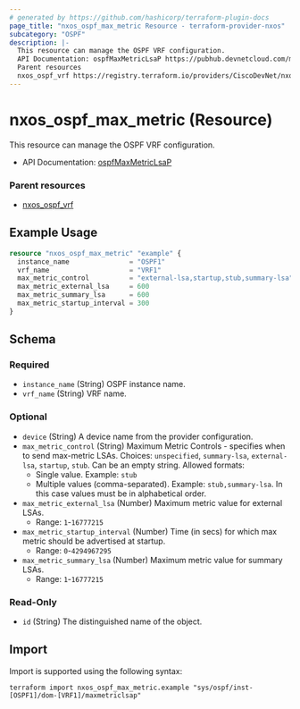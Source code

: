 ```yaml
---
# generated by https://github.com/hashicorp/terraform-plugin-docs
page_title: "nxos_ospf_max_metric Resource - terraform-provider-nxos"
subcategory: "OSPF"
description: |-
  This resource can manage the OSPF VRF configuration.
  API Documentation: ospfMaxMetricLsaP https://pubhub.devnetcloud.com/media/dme-docs-10-2-2/docs/Routing%20and%20Forwarding/ospf:maxmetriclsap/
  Parent resources
  nxos_ospf_vrf https://registry.terraform.io/providers/CiscoDevNet/nxos/latest/docs/resources/ospf_vrf
---
```


# nxos_ospf_max_metric (Resource)

This resource can manage the OSPF VRF configuration.

- API Documentation: [ospfMaxMetricLsaP](https://pubhub.devnetcloud.com/media/dme-docs-10-2-2/docs/Routing%20and%20Forwarding/ospf:maxmetriclsap/)

### Parent resources

- [nxos_ospf_vrf](https://registry.terraform.io/providers/CiscoDevNet/nxos/latest/docs/resources/ospf_vrf)

## Example Usage

```terraform
resource "nxos_ospf_max_metric" "example" {
  instance_name               = "OSPF1"
  vrf_name                    = "VRF1"
  max_metric_control          = "external-lsa,startup,stub,summary-lsa"
  max_metric_external_lsa     = 600
  max_metric_summary_lsa      = 600
  max_metric_startup_interval = 300
}
```

<!-- schema generated by tfplugindocs -->
## Schema

### Required

- `instance_name` (String) OSPF instance name.
- `vrf_name` (String) VRF name.

### Optional

- `device` (String) A device name from the provider configuration.
- `max_metric_control` (String) Maximum Metric Controls - specifies when to send max-metric LSAs. Choices: `unspecified`, `summary-lsa`, `external-lsa`, `startup`, `stub`. Can be an empty string. Allowed formats:
  - Single value. Example: `stub`
  - Multiple values (comma-separated). Example: `stub,summary-lsa`. In this case values must be in alphabetical order.
- `max_metric_external_lsa` (Number) Maximum metric value for external LSAs.
  - Range: `1`-`16777215`
- `max_metric_startup_interval` (Number) Time (in secs) for which max metric should be advertised at startup.
  - Range: `0`-`4294967295`
- `max_metric_summary_lsa` (Number) Maximum metric value for summary LSAs.
  - Range: `1`-`16777215`

### Read-Only

- `id` (String) The distinguished name of the object.

## Import

Import is supported using the following syntax:

```shell
terraform import nxos_ospf_max_metric.example "sys/ospf/inst-[OSPF1]/dom-[VRF1]/maxmetriclsap"
```
